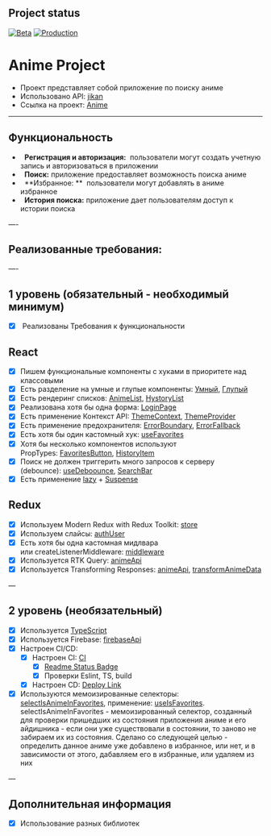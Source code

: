 ## <a id="status"></a> Project status
[![Beta](https://github.com/katya-sav/aston-project/actions/workflows/beta.yml/badge.svg)](https://github.com/katya-sav/aston-project/actions/workflows/beta.yml)
[![Production](https://github.com/katya-sav/aston-project/actions/workflows/production.yml/badge.svg)](https://github.com/katya-sav/aston-project/actions/workflows/production.yml)

# Anime Project

* Проект представляет собой приложение по поиску аниме
* Использовано API: [jikan](https://docs.api.jikan.moe/)
* Ссылка на проект: [Anime](https://aston-anime.vercel.app/)

---

## Функциональность

*   **Регистрация и авторизация:**  пользователи могут создать учетную запись и авторизоваться в приложении
*   **Поиск:**  приложение предоставляет возможность поиска аниме
*   **Избранное: **  пользователи могут добавлять в аниме избранное
*   **История поиска:** приложение дает пользователям доступ к истории поиска

—-

##  Реализованные требования:

—-

## 1 уровень (обязательный - необходимый минимум)

- [x]  Реализованы Требования к функциональности

## React

- [x] Пишем функциональные компоненты c хуками в приоритете над классовыми
- [x] Есть разделение на умные и глупые компоненты: [Умный](https://github.com/katya-sav/aston-project/…), [Глупый](https://github.com/katya-sav/aston-project/…)
- [x] Есть рендеринг списков: [AnimeList](https://github.com/katya-sav/aston-project/blob/main/src/components/anime-list/anime-list.tsx), [HystoryList](https://github.com/katya-sav/aston-project/blob/main/src/components/history-list/history-list.tsx)
- [x] Реализована хотя бы одна форма: [LoginPage](https://github.com/katya-sav/aston-project/blob/main/src/pages/login-page/login-page.tsx)
- [x] Есть применение Контекст API: [ThemeContext](https://github.com/katya-sav/aston-project/blob/main/src/shared/ui/theme/theme-context.ts), [ThemeProvider]([https://github.com/katya-sav/aston-project/…](https://github.com/katya-sav/aston-project/blob/main/src/shared/ui/theme/theme-provider.tsx))
- [x] Есть применение предохранителя: [ErrorBoundary](https://github.com/katya-sav/aston-project/blob/main/src/components/error-boundary/error-boundary.tsx), [ErrorFallback](https://github.com/katya-sav/aston-project/blob/main/src/components/error-fallback/error-fallback.tsx)
- [x] Есть хотя бы один кастомный хук: [useFavorites](https://github.com/katya-sav/aston-project/blob/main/src/hooks/use-favorites.ts)
- [x] Хотя бы несколько компонентов используют PropTypes: [FavoritesButton](https://github.com/katya-sav/aston-project/blob/main/src/components/favorites-button/favorites-button.tsx), [HistoryItem](https://github.com/katya-sav/aston-project/blob/main/src/components/history-item/history-item.tsx)
- [x] Поиск не должен триггерить много запросов к серверу (debounce): [useDeboounce](https://github.com/katya-sav/aston-project/blob/main/src/hooks/use-debounce.ts), [SearchBar](https://github.com/katya-sav/aston-project/blob/main/src/components/search-bar/search-bar.tsx)
- [x] Есть применение [lazy](https://github.com/katya-sav/aston-project/blob/main/src/App.tsx) + [Suspense](https://github.com/katya-sav/aston-project/blob/main/src/components/loader/loader.tsx) 

## Redux

- [x] Используем Modern Redux with Redux Toolkit: [store](https://github.com/katya-sav/aston-project/blob/main/src/store/store.ts)
- [x] Используем слайсы: [authUser](https://github.com/katya-sav/aston-project/blob/main/src/store/slices/auth-user/auth-user.ts)
- [x] Есть хотя бы одна кастомная мидлвара или createListenerMiddleware: [middleware](https://github.com/katya-sav/aston-project/blob/main/src/store/middleware.ts)
- [x] Используется RTK Query: [animeApi](https://github.com/katya-sav/aston-project/blob/main/src/api/anime-api/anime-api.ts)
- [x] Используется Transforming Responses: [animeApi](https://github.com/katya-sav/aston-project/blob/main/src/api/anime-api/anime-api.ts), [transformAnimeData](https://github.com/katya-sav/aston-project/blob/main/src/store/transform/transform-anime-data.ts)

—

## 2 уровень (необязательный)

- [x] Используется [TypeScript](https://github.com/katya-sav/aston-project/blob/main/tsconfig.json)
- [x] Используется Firebase: [firebaseApi](https://github.com/katya-sav/aston-project/blob/main/src/api/firebase-api/firebase-api.ts)
- [x] Настроен CI/CD:
   - [x] Настроен CI: [CI](https://github.com/katya-sav/aston-project/blob/main/.github/workflows/production.yml)
        - [x] [Readme Status Badge](#status)
        - [x] Проверки Eslint, TS, build
   - [x] Настроен CD: [Deploy Link](https://aston-anime.vercel.app/)
- [x] Используются мемоизированные селекторы: [selectIsAnimeInFavorites](https://github.com/katya-sav/aston-project/blob/main/src/store/slices/favorites/selectors.ts), применение: [useIsFavorites](https://github.com/katya-sav/aston-project/blob/main/src/hooks/use-favorites.ts). selectIsAnimeInFavorites - мемоизированный селектор, созданный для проверки пришедших из состояния приложения аниме и его айдишника - если они уже существовали в состоянии, то заново не забираем их из состояния. Сделано со следующей целью  - определить данное аниме уже добавлено в избранное, или нет, и в зависимости от этого, дабавляем его в избранные, или удаляем из них

—

## Дополнительная информация

- [x] Использование разных библиотек

